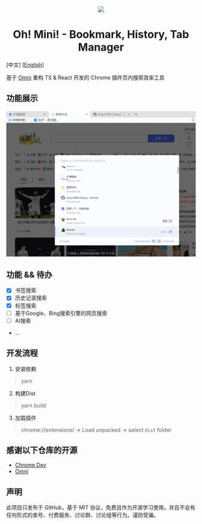 <div align="center">
 <img width="180px" src="https://github.com/zhiyu1998/oh-mini/tree/main/public/assets/logo-128.png">
    <p/>
 <h1>Oh! Mini!  - Bookmark, History, Tab Manager</h1>
</div>

[中文] [\[English\]](./docs/README-EN.md) 

基于 [Omni](https://github.com/alyssaxuu/omni) 重构 TS & React 开发的 Chrome 插件页内搜索效率工具

## 功能展示
![](docs/show.gif)

## 功能 && 待办
- [x] 书签搜索
- [x] 历史记录搜索
- [x] 标签搜索
- [ ] 基于Google、Bing搜索引擎的网页搜索
- [ ] AI搜索
- ...

## 开发流程
1. 安装依赖
> yarn

2. 构建Dist
> yarn build

3. 加载插件
> chrome://extensions/ -> Load unpacked -> select `dist` folder

## 感谢以下仓库的开源
- [Chrome Dev](https://developer.chrome.com/docs/extensions/get-started/tutorial/hello-world?hl=zh-cn)
- [Omni](https://github.com/alyssaxuu/omni)

## 声明
此项目只发布于 GitHub，基于 MIT 协议，免费且作为开源学习使用。并且不会有任何形式的卖号、付费服务、讨论群、讨论组等行为。谨防受骗。
